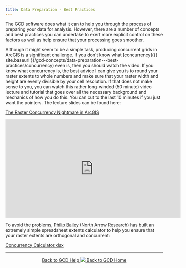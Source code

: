```yaml
---
title: Data Preparation - Best Practices
---
```


The GCD software does what it can to help you through the process of preparing your data for analysis. However, there are a number of concepts and best practices you can undertake to exert more explicit control on these factors as well as help ensure that your processing goes smoother.

Although it might seem to be a simple task, producing concurrent grids in ArcGIS is a significant challenge. If you don't know what [concurrency]({{ site.baseurl }}/gcd-concepts/data-preparation---best-practices/concurrency) even is, then you should watch the video. If you know what concurrency is, the best advice I can give you is to round your raster extents to whole numbers and make sure that your raster width and height are evenly divisible by your cell resolution. If that does not make sense to you, you can watch this rather long-winded (50 minute) video lecture and tutorial that goes over all the necessary background and mechanics of how you do this. You can cut to the last 10 minutes if you just want the pointers. The lecture slides can be found here:

[The Raster Concurrency Nightmare in ArcGIS](http://www.gis.usu.edu/~jwheaton/et_al/GCD/GCD5/GCD_GridConcurrency.pdf)

<div class="responsive-embed">
<iframe width="560" height="315" src="https://www.youtube.com/embed/UpiIo8XVEUw" frameborder="0" gesture="media" allow="encrypted-media" allowfullscreen></iframe>
</div>

To avoid the problems, [Philip Bailey](http://northarrowresearch.com/people/) (North Arrow Research) has built an extremely simple spreadsheet extents calculator to help you ensure that your raster extents are orthogonal and concurrent:

[Concurrency Calculator.xlsx](http://etal.usu.edu/GCD/Concurrency%20Calculator.xltx)

------
<div align="center">
	<a class="hollow button" href="{{ site.baseurl }}/Help"><i class="fa fa-chevron-circle-left"></i>  Back to GCD Help </a>  
	<a class="hollow button" href="{{ site.baseurl }}/"><img src="{{ site.baseurl}}/assets/images/icons/GCDAddIn.png">  Back to GCD Home </a>  
</div>